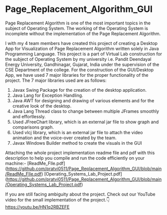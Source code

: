 # Page_Replacement_Algorithm_GUI
Page Replacement Algorithm is one of the most important topics in the subject of Operating System. The working of the Operating System is incomplete without the implementation of the Page Replacement Algorithm.

I with my 4 team members have created this project of creating a Desktop App for Visualization of Page Replacement Algorithm written solely in Java Programming Language. This project is a part of Virtual Lab construction for the subject of Operating System by my university i.e. Pandit Deendayal Energy University, Gandhinagar, Gujarat, India under the supervision of the CSE Department of the college. For the construction of the GUI/Desktop App, we have used 7 major libraries for the proper functionality of the project. The 7 major libraries used are as follows:

1. Javax Swing Package for the creation of the desktop application.
2. Java Lang for Exception Handling.
3. Java AWT for designing and drawing of various elements and for the creative look of the desktop.
4. Java Lang Thread class to change between multiple JFrames smoothly and effortlessly.
5. Used JFreeChart library, which is an external jar file to show graph and comparisons graph.
6. Used vlcj library, which is an external jar file to attach the video animation and the voice-over created by the team.
7. Javax Windows Builder method to create the visuals in the GUI

Attaching the whole project implementation readme file and pdf with this description to help you compile and run the code efficiently on your machine:-
[ReadMe_FIle.pdf] (https://github.com/pratvi0511/Page_Replacement_Algorithm_GUI/blob/main/ReadMe_FIle.pdf)
[Operating_Systems_Lab_Project.pdf] (https://github.com/pratvi0511/Page_Replacement_Algorithm_GUI/blob/main/Operating_Systems_Lab_Project.pdf)

If you are still facing ambiguity about the project. Check out our YouTube video for the small implementation of the project.👇
https://youtu.be/HN1q2RBZEFE
